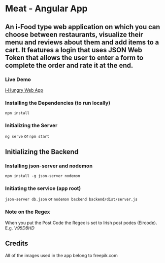 # Meat - Angular App

## An i-Food type web application on which you can choose between restaurants, visualize their menu and reviews about them and add items to a cart. It features a login that uses JSON Web Token that allows the user to enter a form to complete the order and rate it at the end.

### Live Demo

[i-Hungry Web App](https://i-hungry.herokuapp.com "i-Hungry")

### Installing the Dependencies (to run locally)

`npm install`

### Initializing the Server

`ng serve` or `npm start`

## Initializing the Backend

### Installing json-server and nodemon

`npm install -g json-server nodemon`

### Initiating the service (app root)

`json-server db.json` or `nodemon backend backend/dist/server.js`

### Note on the Regex

When you put the Post Code the Regex is set to Irish post podes (Eircode). E.g. *V95D8HD*

## Credits

All of the images used in the app belong to freepik.com
